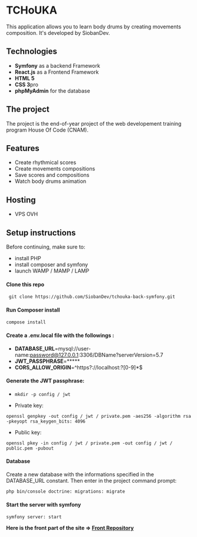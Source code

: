 # TCHoUKA 
This application allows you to learn body drums by creating movements composition.
It's developed by SiobanDev.

## Technologies

- **Symfony** as a backend Framework
- **React.js** as a Frontend Framework
- **HTML 5**
- **CSS 3**pro
- **phpMyAdmin** for the database

## The project

The project is the end-of-year project of the web developement training program House Of Code (CNAM). 

## Features

* Create rhythmical scores
* Create movements compositions
* Save scores and compositions
* Watch body drums animation

## Hosting

*  VPS OVH


## Setup instructions

Before continuing, make sure to:

* install PHP
* install composer and symfony
* launch WAMP / MAMP / LAMP

#### Clone this repo 
``` git clone https://github.com/SiobanDev/tchouka-back-symfony.git```

#### Run Composer install
```compose install```

#### Create a .env.local file with the followings :

- **DATABASE_URL**=mysql://user-name:password@127.0.0.1:3306/DBName?serverVersion=5.7
- **JWT_PASSPHRASE**=*****
- **CORS_ALLOW_ORIGIN**=^https?://localhost:?[0-9]*$

#### Generate the JWT passphrase:

- ```mkdir -p config / jwt```

- Private key: 

```openssl genpkey -out config / jwt / private.pem -aes256 -algorithm rsa -pkeyopt rsa_keygen_bits: 4096```

- Public key:

```openssl pkey -in config / jwt / private.pem -out config / jwt / public.pem -pubout```


#### Database
Create a new database with the informations specified in the DATABASE_URL constant.
Then enter in the project command prompt:

```php bin/console doctrine: migrations: migrate```


#### Start the server with symfony

```symfony server: start```

**Here is the front part of the site => [Front Repository](https://github.com/SiobanDev/tchouka-front-react.git)**